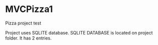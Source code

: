 # MVCPizza1
Pizza project test


Project uses SQLITE database.
SQLITE DATABASE is located on project folder. It has 2 entries. 
